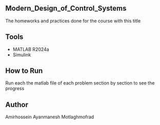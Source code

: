 ## Modern_Design_of_Control_Systems
The homeworks and practices done for the course with this title

## Tools
- MATLAB R2024a
- Simulink 

## How to Run
Run each the matlab file of each problem section by section to see the progress

## Author
Amirhossein Ayanmanesh Motlaghmofrad
